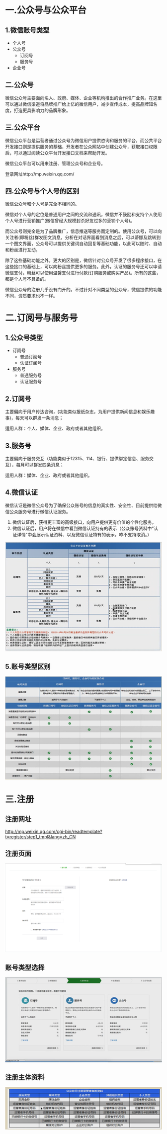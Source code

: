 # 一.公众号与公众平台

## 1.微信账号类型

- 个人号
- 公众号
  - 订阅号
  - 服务号
- 企业号

## 二.公众号

微信公众号主要面向名人、政府、媒体、企业等机构推出的合作推广业务。在这里可以通过微信渠道将品牌推广给上亿的微信用户，减少宣传成本，提高品牌知名度，打造更具影响力的品牌形象。

## 三.公众平台

微信公众平台是运营者通过公众号为微信用户提供咨询和服务的平台，而公共平台开发接口则是提供服务的基础，开发者在公众网站中创建公众号，获取接口权限后，可以通过阅读公众平台开发接口文档来帮助开发。

微信公众平台可以用来注册、管理公众号和企业号。

登录网址http://mp.weixin.qq.com/

## 四.公众号与个人号的区别

微信公众号和个人号是完全不相同的。

微信对个人号的定位是普通用户之间的交流和通讯，微信并不鼓励和支持个人使用个人号进行营销推广(微信曾经大规模封杀好友过多的营销个人号)。

而公众号则完全是为了品牌推广，信息推送等服务而定制的。使用公众号，可以向关注者(即粉丝)群发图文消息，分析在对话界面看到消息之后，可以蒂娜及跳转到一个图文界面，公众号可以提供关键词自动回复等基础功能，以此可以随时、自动和粉丝进行互动。

除了这些基础功能之外，更大的区别是，微信针对公众号开发了很多程序接口，在这些接口的基础上，可以向粉丝提供更多的服务。此外，认证的服务号还可以申请微信支付，粉丝可以使用温馨支付进行付款(订购服务或购买产品)。所有的这些，都是个人号不具备的。

微信公众号的注册几乎没有门开的。不过针对不同类型的公众号，微信提供的功能不同，资质要求也不一样。

# 二.订阅号与服务号

## 1.公众号类型

- 订阅号
  - 普通订阅号
  - 认证订阅号
- 服务号
  - 普通服务号
  - 认证服务号

## 2.订阅号

主要偏向于用户传达咨询，(功能类似报纸杂志，为用户提供新闻信息和娱乐趣事)，每天可以群发一条消息；

适用人群：个人、媒体、企业、政府或者其他组织。

## 3.服务号

主要偏向于服务交互（功能类似于12315、114、银行、提供绑定信息、服务交互），每月可以群发四条消息；

适用人群：媒体、企业、政府或者其他组织。

## 4.微信认证

微信认证是微信公众号为了确保公众账号的信息的真实性、安全性、目前提供给微信公众服务号进行微信认证服务。

1. 微信认证后，获得更丰富的高级接口，向用户提供更有价值的个性化服务。
2. 微信认证后，用户将在微信中看到微信认证持有的表示（公众账号资料中"认证详情"中会展示认证资料、以及微信认证特有的表示，咋不支持取消。）

![](assets/微信认证相关问题.png)

## 5.账号类型区别

![](assets\区别介绍.png)



# 三.注册

## 注册网址

http://mp.weixin.qq.com/cgi-bin/readtemplate?t=register/step1_tmpl&lang=zh_CN

## 注册页面

![](assets/公众号注册首页.png)

## 账号类型选择

![](assets/账号类型选择页面.png)

## 注册主体资料

![](assets/注册主题资料.png)

